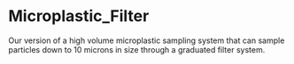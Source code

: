 # Microplastic_Filter
Our version of a high volume microplastic sampling system that can sample particles down to 10 microns in size through a graduated filter system.
